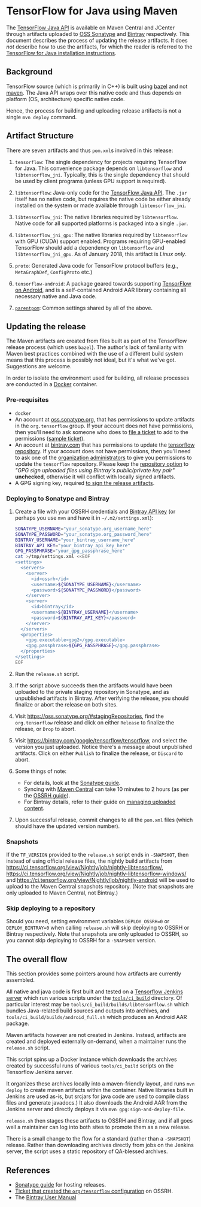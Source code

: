 # TensorFlow for Java using Maven

The
[TensorFlow Java API](https://www.tensorflow.org/api_docs/java/reference/org/tensorflow/package-summary)
is available on Maven Central and JCenter through artifacts uploaded to
[OSS Sonatype](https://oss.sonatype.org/content/repositories/releases/org/tensorflow/) and
[Bintray](https://bintray.com/google/tensorflow/tensorflow) respectively. This
document describes the process of updating the release artifacts. It does _not_
describe how to use the artifacts, for which the reader is referred to
the
[TensorFlow for Java installation instructions](https://www.tensorflow.org/code/tensorflow/java/README.md).

## Background

TensorFlow source (which is primarily in C++) is built using
[bazel](https://bazel.build) and not [maven](https://maven.apache.org/).  The
Java API wraps over this native code and thus depends on platform (OS,
architecture) specific native code.

Hence, the process for building and uploading release artifacts is not a single
`mvn deploy` command.

## Artifact Structure

There are seven artifacts and thus `pom.xml`s involved in this release:

1.  `tensorflow`: The single dependency for projects requiring TensorFlow for
    Java. This convenience package depends on `libtensorflow` and
    `libtensorflow_jni`. Typically, this is the single dependency that should
    be used by client programs (unless GPU support is required).

2.  `libtensorflow`: Java-only code for the [TensorFlow Java API](https://www.tensorflow.org/api_docs/java/reference/org/tensorflow/package-summary).
    The `.jar` itself has no native code, but requires the native code be either
    already installed on the system or made available through
    `libtensorflow_jni`.

3.  `libtensorflow_jni`: The native libraries required by `libtensorflow`.
    Native code for all supported platforms is packaged into a single `.jar`.

4.  `libtensorflow_jni_gpu`: The native libraries required by `libtensorflow`
    with GPU (CUDA) support enabled. Programs requiring GPU-enabled TensorFlow
    should add a dependency on `libtensorflow` and `libtensorflow_jni_gpu`.
    As of January 2018, this artifact is *Linux only*.

5.  `proto`: Generated Java code for TensorFlow protocol buffers
    (e.g., `MetaGraphDef`, `ConfigProto` etc.)

6. `tensorflow-android`: A package geared towards
    supporting [TensorFlow on Android](../../contrib/android/README.md), and is
    a self-contained Android AAR library containing all necessary native and
    Java code.

7.  [`parentpom`](https://maven.apache.org/pom/index.html): Common settings
    shared by all of the above.


## Updating the release

The Maven artifacts are created from files built as part of the TensorFlow
release process (which uses `bazel`). The author's lack of familiarity with
Maven best practices combined with the use of a different build system means
that this process is possibly not ideal, but it's what we've got.  Suggestions
are welcome.

In order to isolate the environment used for building, all release processes are
conducted in a [Docker](https://www.docker.com) container.

### Pre-requisites

-   `docker`
-   An account at [oss.sonatype.org](https://oss.sonatype.org/), that has
    permissions to update artifacts in the `org.tensorflow` group. If your
    account does not have permissions, then you'll need to ask someone who does
    to [file a ticket](https://issues.sonatype.org/) to add to the permissions
    ([sample ticket](https://issues.sonatype.org/browse/MVNCENTRAL-1637)).
-   An account at [bintray.com](https://bintray.com) that has permissions to
    update the [tensorflow repository](https://bintray.com/google/tensorflow).
    If your account does not have permissions, then you'll need to ask one of
    the [organization administrators](https://bintray.com/google) to give you
    permissions to update the `tensorflow` repository. Please keep the
    [repository option](https://bintray.com/google/tensorflow/edit?tab=general)
    to *"GPG sign uploaded files using Bintray's public/private key pair"*
    **unchecked**, otherwise it will conflict with locally signed artifacts.
-   A GPG signing key, required
    [to sign the release artifacts](http://central.sonatype.org/pages/apache-maven.html#gpg-signed-components).

### Deploying to Sonatype and Bintray

1.  Create a file with your OSSRH credentials and
    [Bintray API key](https://bintray.com/docs/usermanual/interacting/interacting_interacting.html#anchorAPIKEY)
    (or perhaps you use `mvn` and have it in `~/.m2/settings.xml`):

    ```sh
    SONATYPE_USERNAME="your_sonatype.org_username_here"
    SONATYPE_PASSWORD="your_sonatype.org_password_here"
    BINTRAY_USERNAME="your_bintray_username_here"
    BINTRAY_API_KEY="your_bintray_api_key_here"
    GPG_PASSPHRASE="your_gpg_passphrase_here"
    cat >/tmp/settings.xml <<EOF
    <settings>
      <servers>
        <server>
          <id>ossrh</id>
          <username>${SONATYPE_USERNAME}</username>
          <password>${SONATYPE_PASSWORD}</password>
        </server>
        <server>
          <id>bintray</id>
          <username>${BINTRAY_USERNAME}</username>
          <password>${BINTRAY_API_KEY}</password>
        </server>
      </servers>
      <properties>
        <gpg.executable>gpg2</gpg.executable>
        <gpg.passphrase>${GPG_PASSPHRASE}</gpg.passphrase>
      </properties>
    </settings>
    EOF
    ```

2.  Run the `release.sh` script.

3.  If the script above succeeds then the artifacts would have been uploaded to
    the private staging repository in Sonatype, and as unpublished artifacts in
    Bintray. After verifying the release, you should finalize or abort the
    release on both sites.

4.  Visit https://oss.sonatype.org/#stagingRepositories, find the `org.tensorflow`
    release and click on either `Release` to finalize the release, or `Drop` to
    abort.

5.  Visit https://bintray.com/google/tensorflow/tensorflow, and select the
    version you just uploaded. Notice there's a message about unpublished
    artifacts. Click on either `Publish` to finalize the release, or `Discard`
    to abort.

6.  Some things of note:
    - For details, look at the [Sonatype guide](http://central.sonatype.org/pages/releasing-the-deployment.html).
    - Syncing with [Maven Central](http://repo1.maven.org/maven2/org/tensorflow/)
      can take 10 minutes to 2 hours (as per the [OSSRH
      guide](http://central.sonatype.org/pages/ossrh-guide.html#releasing-to-central)).
    - For Bintray details, refer to their guide on
      [managing uploaded content](https://bintray.com/docs/usermanual/uploads/uploads_managinguploadedcontent.html#_publishing).

7.  Upon successful release, commit changes to all the `pom.xml` files
    (which should have the updated version number).

### Snapshots

If the `TF_VERSION` provided to the `release.sh` script ends in `-SNAPSHOT`,
then instead of using official release files, the nightly build artifacts from
https://ci.tensorflow.org/view/Nightly/job/nightly-libtensorflow/,
https://ci.tensorflow.org/view/Nightly/job/nightly-libtensorflow-windows/ and
https://ci.tensorflow.org/view/Nightly/job/nightly-android
will be used to upload to the Maven Central snapshots repository. (Note that
snapshots are only uploaded to Maven Central, not Bintray.)

### Skip deploying to a repository

Should you need, setting environment variables `DEPLOY_OSSRH=0` or
`DEPLOY_BINTRAY=0` when calling `release.sh` will skip deploying to OSSRH or
Bintray respectively. Note that snapshots are only uploaded to OSSRH, so you
cannot skip deploying to OSSRH for a `-SNAPSHOT` version.

## The overall flow

This section provides some pointers around how artifacts are currently
assembled.

All native and java code is first built and tested on
a [Tensorflow Jenkins server](https://ci.tensorflow.org/) which run various
scripts under the [`tools/ci_build`](../../tools/ci_build/) directory. Of
particular interest may be `tools/ci_build/builds/libtensorflow.sh` which
bundles Java-related build sources and outputs into archives, and
`tools/ci_build/builds/android_full.sh` which produces an Android AAR package.

Maven artifacts however are not created in Jenkins. Instead, artifacts are
created and deployed externally on-demand, when a maintainer runs the
`release.sh` script.

This script spins up a Docker instance which downloads the archives created by
successful runs of various `tools/ci_build` scripts on the Tensorflow Jenkins
server.

It organizes these archives locally into a maven-friendly layout, and runs `mvn
deploy` to create maven artifacts within the container. Native libraries built
in Jenkins are used as-is, but srcjars for java code are used to compile class
files and generate javadocs.) It also downloads the Android AAR from the Jenkins
server and directly deploys it via `mvn gpg:sign-and-deploy-file`.

`release.sh` then stages these artifacts to OSSRH and Bintray, and if all goes
well a maintainer can log into both sites to promote them as a new release.

There is a small change to the flow for a standard (rather than a `-SNAPSHOT`)
release. Rather than downloading archives directly from jobs on the Jenkins
server, the script uses a static repository of QA-blessed archives.

## References

-   [Sonatype guide](http://central.sonatype.org/pages/ossrh-guide.html) for
    hosting releases.
-   [Ticket that created the `org/tensorflow` configuration](https://issues.sonatype.org/browse/OSSRH-28072) on OSSRH.
-   The [Bintray User Manual](https://bintray.com/docs/usermanual/index.html)
